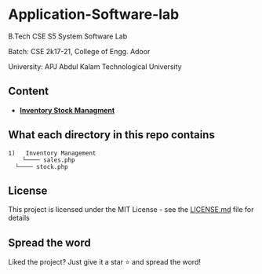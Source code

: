 # Application-Software-lab

B.Tech CSE S5 System Software Lab

Batch: CSE 2k17-21, College of Engg. Adoor

University: APJ Abdul Kalam Technological University


## Content

- **[Inventory Stock Managment ](Inventory%20Management)**
  
  
## What each directory in this repo contains

```
1)   Inventory Management  
	└──── sales.php
  └──── stock.php
```
  ## License  
This project is licensed under the MIT License - see the [LICENSE.md](LICENSE) file for details

## Spread the word
Liked the project? Just give it a star :star: and spread the word!
